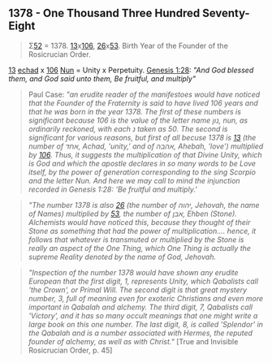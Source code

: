 ## 1378 - One Thousand Three Hundred Seventy-Eight
> Σ[52](52) = 1378. [13](13)x[106](106), [26](26)x[53](53). Birth Year of the Founder of the Rosicrucian Order.

[13](13) [echad](/keys/AChD) x [106](106) [Nun](/keys/NVN) = Unity x Perpetuity. [Genesis 1:28](http://biblehub.com/genesis/1-28.htm): *"And God blessed them, and God said unto them, Be fruitful, and multiply"*

> Paul Case: *"an erudite reader of the manifestoes would have noticed that the Founder of the Fraternity is said to have lived 106 years and that he was born in the year 1378. The first of these numbers is significant because 106 is the value of the letter name נון, nun, as ordinarily reckoned, with each נ taken as 50. The second is significant for various reasons, but first of all becuse 1378 is [13](13) (the number of אחד, Achad, 'unity,' and of אהבה, Ahebah, 'love') multiplied by [106](106). Thus, it suggests the multiplication of that Divine Unity, which is God and which the apostle declares in so many words to be Love itself, by the power of generation corresponding to the sing Scorpio and the letter Nun. And here we may call to mind the injunction recorded in Genesis 1:28: 'Be fruitful and multiply.'*

> *"The number 1378 is also [26](26) (the number of יהוה, Jehovah, the name of Names) multiplied by [53](53), the number of אבן, Ehben (Stone). Alchemists would have noticed this, because they thought of their Stone as something that had the power of multiplication.... hence, it follows that whatever is transmuted or multiplied by the Stone is really an aspect of the One Thing, which One Thing is actually the supreme Reality denoted by the name of God, Jehovah.*

> *"Inspection of the number 1378 would have shown any erudite European that the first digit, 1, represents Unity, which Qabalists call 'the Crown', or Primal Will. The second digit is that great mystery number, 3, full of meaning even for exoteric Christians and even more important in Qabalah and alchemy. The third digit, 7, Qabalists call 'Victory', and it has so many occult meanings that one might write a large book on this one number. The last digit, 8, is called 'Splendor' in the Qabalah and is a number associated with Hermes, the reputed founder of alchemy, as well as with Christ."* [True and Invisible Rosicrucian Order, p. 45]